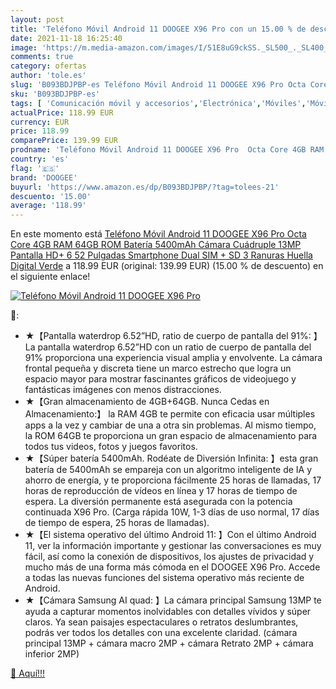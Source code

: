 ```yaml
---
layout: post
title: 'Teléfono Móvil Android 11 DOOGEE X96 Pro con un 15.00 % de descuento'
date: 2021-11-18 16:25:40
image: 'https://m.media-amazon.com/images/I/51E8uG9ckSS._SL500_._SL400_.jpg'
comments: true
category: ofertas
author: 'tole.es'
slug: 'B093BDJPBP-es Teléfono Móvil Android 11 DOOGEE X96 Pro Octa Core 4GB RAM...'
sku: 'B093BDJPBP-es'
tags: [ 'Comunicación móvil y accesorios','Electrónica','Móviles','Móviles y smartphones libres','android','doogee', ]
actualPrice: 118.99 EUR
currency: EUR
price: 118.99
comparePrice: 139.99 EUR
prodname: 'Teléfono Móvil Android 11 DOOGEE X96 Pro  Octa Core 4GB RAM 64GB ROM  Batería 5400mAh  Cámara Cuádruple 13MP  Pantalla HD+ 6 52 Pulgadas  Smartphone Dual SIM + SD  3 Ranuras   Huella Digital Verde'
country: 'es'
flag: '🇪🇸'
brand: 'DOOGEE'
buyurl: 'https://www.amazon.es/dp/B093BDJPBP/?tag=tolees-21'
descuento: '15.00'
average: '118.99'
---
```


En este momento está [Teléfono Móvil Android 11 DOOGEE X96 Pro  Octa Core 4GB RAM 64GB ROM  Batería 5400mAh  Cámara Cuádruple 13MP  Pantalla HD+ 6 52 Pulgadas  Smartphone Dual SIM + SD  3 Ranuras   Huella Digital Verde](https://www.amazon.es/dp/B093BDJPBP/?tag=tolees-21) a 118.99 EUR (original: 139.99 EUR) (15.00 %  de descuento) en el siguiente enlace!

[![Teléfono Móvil Android 11 DOOGEE X96 Pro](https://m.media-amazon.com/images/I/51E8uG9ckSS._SL500_._SL400_.jpg)](https://www.amazon.es/dp/B093BDJPBP/?tag=tolees-21)

🔎:

- ★【Pantalla waterdrop 6.52”HD, ratio de cuerpo de pantalla del 91%: 】La pantalla waterdrop 6.52”HD con un ratio de cuerpo de pantalla del 91% proporciona una experiencia visual amplia y envolvente. La cámara frontal pequeña y discreta tiene un marco estrecho que logra un espacio mayor para mostrar fascinantes gráficos de videojuego y fantásticas imágenes con menos distracciones.
- ★【Gran almacenamiento de 4GB+64GB. Nunca Cedas en Almacenamiento:】 la RAM 4GB te permite con eficacia usar múltiples apps a la vez y cambiar de una a otra sin problemas. Al mismo tiempo, la ROM 64GB te proporciona un gran espacio de almacenamiento para todos tus videos, fotos y juegos favoritos.
- ★【Súper batería 5400mAh. Rodéate de Diversión Infinita: 】esta gran batería de 5400mAh se empareja con un algoritmo inteligente de IA y ahorro de energía, y te proporciona fácilmente 25 horas de llamadas, 17 horas de reproducción de vídeos en línea y 17 horas de tiempo de espera. La diversión permanente está asegurada con la potencia continuada X96 Pro. (Carga rápida 10W, 1-3 días de uso normal, 17 días de tiempo de espera, 25 horas de llamadas).
- ★【El sistema operativo del último Android 11: 】Con el último Android 11, ver la información importante y gestionar las conversaciones es muy fácil, así como la conexión de dispositivos, los ajustes de privacidad y mucho más de una forma más cómoda en el DOOGEE X96 Pro. Accede a todas las nuevas funciones del sistema operativo más reciente de Android.
- ★【Cámara Samsung AI quad: 】La cámara principal Samsung 13MP te ayuda a capturar momentos inolvidables con detalles vívidos y súper claros. Ya sean paisajes espectaculares o retratos deslumbrantes, podrás ver todos los detalles con una excelente claridad. (cámara principal 13MP + cámara macro 2MP + cámara Retrato 2MP + cámara inferior 2MP)

[🛒 Aquí!!!](https://www.amazon.es/dp/B093BDJPBP/?tag=tolees-21)

